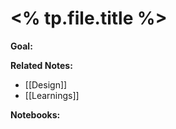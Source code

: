 # <% tp.file.title %>

**Goal:**  

**Related Notes:**  
- [[Design]]
- [[Learnings]]

**Notebooks:**  